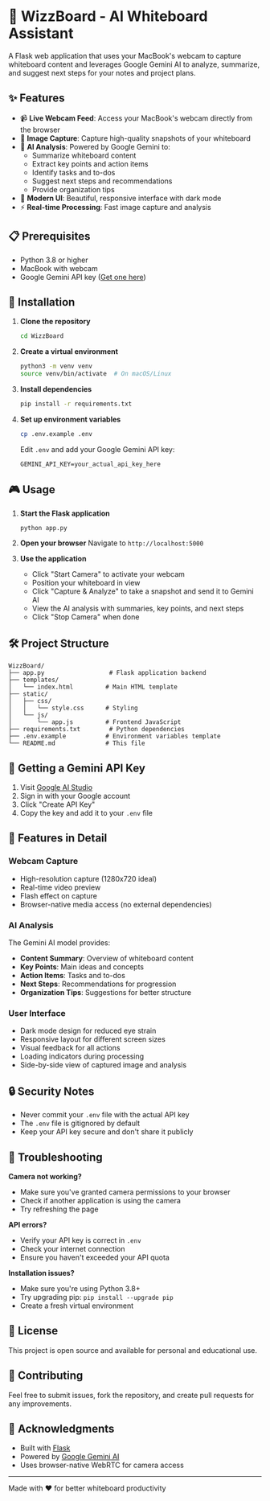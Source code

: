 # 🎯 WizzBoard - AI Whiteboard Assistant

A Flask web application that uses your MacBook's webcam to capture whiteboard content and leverages Google Gemini AI to analyze, summarize, and suggest next steps for your notes and project plans.

## ✨ Features

- 📹 **Live Webcam Feed**: Access your MacBook's webcam directly from the browser
- 📸 **Image Capture**: Capture high-quality snapshots of your whiteboard
- 🤖 **AI Analysis**: Powered by Google Gemini to:
  - Summarize whiteboard content
  - Extract key points and action items
  - Identify tasks and to-dos
  - Suggest next steps and recommendations
  - Provide organization tips
- 🎨 **Modern UI**: Beautiful, responsive interface with dark mode
- ⚡ **Real-time Processing**: Fast image capture and analysis

## 📋 Prerequisites

- Python 3.8 or higher
- MacBook with webcam
- Google Gemini API key ([Get one here](https://makersuite.google.com/app/apikey))

## 🚀 Installation

1. **Clone the repository**
   ```bash
   cd WizzBoard
   ```

2. **Create a virtual environment**
   ```bash
   python3 -m venv venv
   source venv/bin/activate  # On macOS/Linux
   ```

3. **Install dependencies**
   ```bash
   pip install -r requirements.txt
   ```

4. **Set up environment variables**
   ```bash
   cp .env.example .env
   ```
   
   Edit `.env` and add your Google Gemini API key:
   ```
   GEMINI_API_KEY=your_actual_api_key_here
   ```

## 🎮 Usage

1. **Start the Flask application**
   ```bash
   python app.py
   ```

2. **Open your browser**
   Navigate to `http://localhost:5000`

3. **Use the application**
   - Click "Start Camera" to activate your webcam
   - Position your whiteboard in view
   - Click "Capture & Analyze" to take a snapshot and send it to Gemini AI
   - View the AI analysis with summaries, key points, and next steps
   - Click "Stop Camera" when done

## 🛠️ Project Structure

```
WizzBoard/
├── app.py                  # Flask application backend
├── templates/
│   └── index.html         # Main HTML template
├── static/
│   ├── css/
│   │   └── style.css      # Styling
│   └── js/
│       └── app.js         # Frontend JavaScript
├── requirements.txt        # Python dependencies
├── .env.example           # Environment variables template
└── README.md              # This file
```

## 🔑 Getting a Gemini API Key

1. Visit [Google AI Studio](https://makersuite.google.com/app/apikey)
2. Sign in with your Google account
3. Click "Create API Key"
4. Copy the key and add it to your `.env` file

## 🎨 Features in Detail

### Webcam Capture
- High-resolution capture (1280x720 ideal)
- Real-time video preview
- Flash effect on capture
- Browser-native media access (no external dependencies)

### AI Analysis
The Gemini AI model provides:
- **Content Summary**: Overview of whiteboard content
- **Key Points**: Main ideas and concepts
- **Action Items**: Tasks and to-dos
- **Next Steps**: Recommendations for progression
- **Organization Tips**: Suggestions for better structure

### User Interface
- Dark mode design for reduced eye strain
- Responsive layout for different screen sizes
- Visual feedback for all actions
- Loading indicators during processing
- Side-by-side view of captured image and analysis

## 🔒 Security Notes

- Never commit your `.env` file with the actual API key
- The `.env` file is gitignored by default
- Keep your API key secure and don't share it publicly

## 🐛 Troubleshooting

**Camera not working?**
- Make sure you've granted camera permissions to your browser
- Check if another application is using the camera
- Try refreshing the page

**API errors?**
- Verify your API key is correct in `.env`
- Check your internet connection
- Ensure you haven't exceeded your API quota

**Installation issues?**
- Make sure you're using Python 3.8+
- Try upgrading pip: `pip install --upgrade pip`
- Create a fresh virtual environment

## 📝 License

This project is open source and available for personal and educational use.

## 🤝 Contributing

Feel free to submit issues, fork the repository, and create pull requests for any improvements.

## 🙏 Acknowledgments

- Built with [Flask](https://flask.palletsprojects.com/)
- Powered by [Google Gemini AI](https://deepmind.google/technologies/gemini/)
- Uses browser-native WebRTC for camera access

---

Made with ❤️ for better whiteboard productivity


